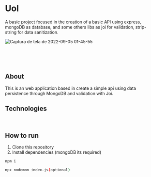 # Uol

A basic project focused in the creation of a basic API using express, mongoDB as database, and some others libs as joi for validation, strip-string for data sanitization.

![Captura de tela de 2022-09-05 01-45-55](https://user-images.githubusercontent.com/99501431/188362899-95c484f3-f9fe-4711-9430-e493fd945f14.png)

 <p align="center">

   <br />
   <br />
   <br />
 </p>

## About

This is an web application based in create a simple api using data persistence through MongoDB and validation with Joi.

## Technologies
<p>
  <img src="https://img.shields.io/badge/Express.js-000000?style=for-the-badge&logo=express&logoColor=white" alt=""/>
  <img src="https://img.shields.io/badge/json-5E5C5C?style=for-the-badge&logo=json&logoColor=white" alt=""/>
  <img src="https://img.shields.io/badge/JavaScript-323330?style=for-the-badge&logo=javascript&logoColor=F7DF1E" alt=""/>
  <img src="https://img.shields.io/badge/HTML5-E34F26?style=for-the-badge&logo=html5&logoColor=white" alt=""/>
  <img src="https://img.shields.io/badge/CSS3-1572B6?style=for-the-badge&logo=css3&logoColor=white" alt=""/>
  <img src="https://img.shields.io/badge/MongoDB-4EA94B?style=for-the-badge&logo=mongodb&logoColor=white" alt=""/>
 </p>
 
 ## How to run

1. Clone this repository
2. Install dependencies (mongoDB its required)
```bash
npm i
```
```bash
npx nodemon index.js(optional)
```
